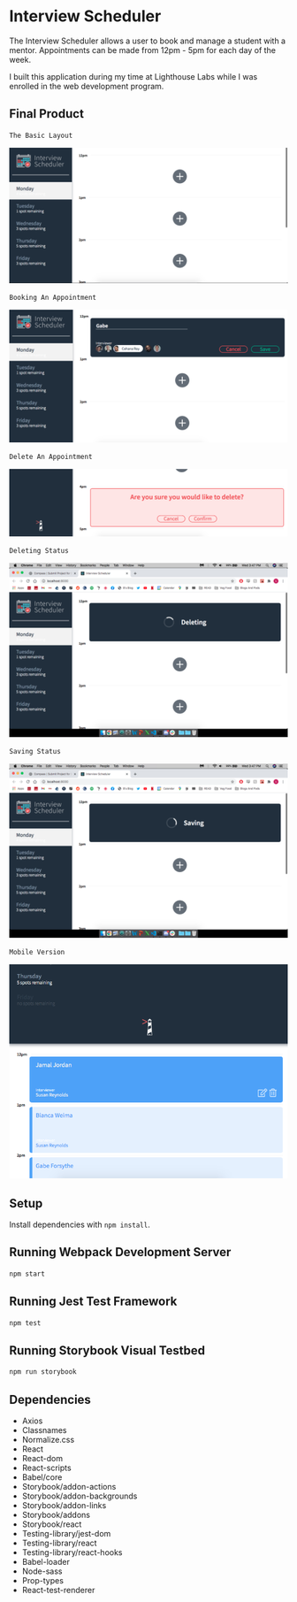 # Interview Scheduler

The Interview Scheduler allows a user to book and manage a student with a mentor. Appointments can be made from 12pm - 5pm for each day of the week.

I built this application during my time at Lighthouse Labs while I was enrolled in the web development program.

## Final Product
```sh
The Basic Layout
```
!["Basic-Layout"](https://github.com/gforsythe/interview-scheduler/blob/master/docs/Basic%20Layout.png?raw=true)


```sh
Booking An Appointment
```

!["Booking-An-Appointment"](https://github.com/gforsythe/interview-scheduler/blob/master/docs/Booking%20An%20Appointment.png?raw=true)

```sh
Delete An Appointment 
```
!["Deleting-An-Appointment"](https://github.com/gforsythe/interview-scheduler/blob/master/docs/Delete%20An%20Appointment.png?raw=true)

```sh
Deleting Status
```
!["Deleting-Status"](https://github.com/gforsythe/interview-scheduler/blob/master/docs/Deleting%20Status.png?raw=true)

```sh
Saving Status
```
!["Saving-Satus"](https://github.com/gforsythe/interview-scheduler/blob/master/docs/Saving%20Status.png?raw=true)

```sh
Mobile Version
```
!["Mobile-Version"](https://github.com/gforsythe/interview-scheduler/blob/master/docs/Mobile%20Version.png?raw=true)

## Setup

Install dependencies with `npm install`.

## Running Webpack Development Server

```sh
npm start
```

## Running Jest Test Framework

```sh
npm test
```

## Running Storybook Visual Testbed

```sh
npm run storybook
```
## Dependencies
* Axios
* Classnames
* Normalize.css
* React
* React-dom
* React-scripts
* Babel/core
* Storybook/addon-actions
* Storybook/addon-backgrounds
* Storybook/addon-links
* Storybook/addons
* Storybook/react
* Testing-library/jest-dom
* Testing-library/react
* Testing-library/react-hooks
* Babel-loader
* Node-sass
* Prop-types
* React-test-renderer